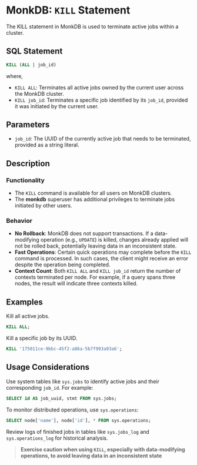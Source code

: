 # MonkDB: `KILL` Statement

The KILL statement in MonkDB is used to terminate active jobs within a cluster.

## SQL Statement

```sql
KILL (ALL | job_id)
```

where,

- `KILL ALL`: Terminates all active jobs owned by the current user across the MonkDB cluster.
- `KILL job_id`: Terminates a specific job identified by its `job_id`, provided it was initiated by the current user.

## Parameters
- `job_id`: The UUID of the currently active job that needs to be terminated, provided as a string literal.


## Description
### Functionality
- The `KILL` command is available for all users on MonkDB clusters.
- The **monkdb** superuser has additional privileges to terminate jobs initiated by other users.

### Behavior
- **No Rollback**: MonkDB does not support transactions. If a data-modifying operation (e.g., `UPDATE`) is killed, changes already applied will not be rolled back, potentially leaving data in an inconsistent state.
- **Fast Operations**: Certain quick operations may complete before the `KILL` command is processed. In such cases, the client might receive an error despite the operation being completed.
- **Context Count**: Both `KILL ALL` and `KILL job_id` return the number of contexts terminated per node. For example, if a query spans three nodes, the result will indicate three contexts killed.

## Examples

Kill all active jobs.

```sql
KILL ALL;
```

Kill a specific job by its UUID.

```sql
KILL '175011ce-9bbc-45f2-a86a-5b7f993a93a6';
```

## Usage Considerations

Use system tables like `sys.jobs` to identify active jobs and their corresponding `job_id`. For example:

```sql
SELECT id AS job_uuid, stmt FROM sys.jobs;
```

To monitor distributed operations, use `sys.operations`:

```sql
SELECT node['name'], node['id'], * FROM sys.operations;
```

Review logs of finished jobs in tables like `sys.jobs_log` and `sys.operations_log` for historical analysis.

> **Exercise caution when using `KILL`, especially with data-modifying operations, to avoid leaving data in an inconsistent state**
